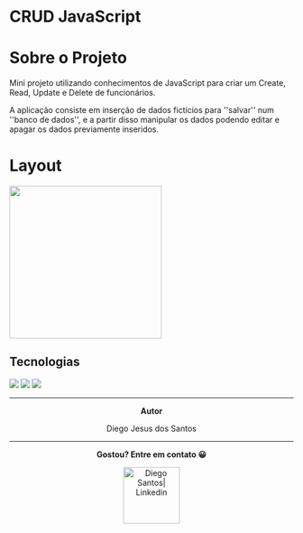 # CRUD JavaScript

# Sobre o Projeto

Mini projeto utilizando conhecimentos de JavaScript para criar um Create, Read, Update e Delete de funcionários.

A aplicação consiste em inserção de dados fictícios para ''salvar'' num ''banco de dados'', e a partir disso manipular os dados podendo editar e apagar os dados previamente inseridos.

# Layout

<img src="https://media.giphy.com/media/xAbBcODKqCAV40JTHK/giphy.gif" height="270px" />

## Tecnologias 

<div width="62px" margin="5px">

<!--HMTL--> <img src="https://img.shields.io/badge/-HTML5-E34F26?style=for-the-badge&logo=html5&logoColor=white"/>
<!--CSS--> <img src="https://img.shields.io/badge/-CSS3-1572B6?style=for-the-badge&logo=css3"/>
<!--JavaScript--> <img src="https://img.shields.io/badge/-JavaScript-black?style=for-the-badge&logo=javascript"/>

</div>

</p>
<hr>
<p align="center"><b> Autor </b></p>
<p align="center"> Diego Jesus dos Santos </p>
<hr>
<p align="center"><b>Gostou? Entre em contato 😀</b></p>
<p align="center">
<a href="https://www.linkedin.com/in/diego-santos-002a7319b/">
  <img align="center" alt="Diego Santos| Linkedin" width="100px" src="https://img.shields.io/badge/-Linkedin-0077B5?style=for-the-badge&logo=linkedin&logoColor=white"/>
</a>
  </p>
